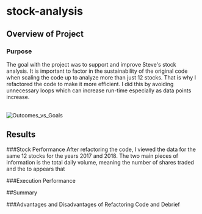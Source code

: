 # stock-analysis

## Overview of Project

### Purpose
The goal with the project was to support and improve Steve's stock analysis. It is important to factor in the sustainability of the original code when scaling the code up to analyze more than just 12 stocks. That is why I refactored the code to make it more efficient. I did this by avoiding unnecessary loops which can increase run-time especially as data points increase. 

<br/>![Outcomes_vs_Goals](Outcomes_vs_Goals.png)<br/>  

## Results

###Stock Performance 
After refactoring the code, I viewed the data for the same 12 stocks for the years 2017 and 2018. The two main pieces of information is the total daily volume, meaning the number of shares traded and the to appears that

###Execution Performance

##Summary 

###Advantages and Disadvantages of Refactoring Code and Debrief


